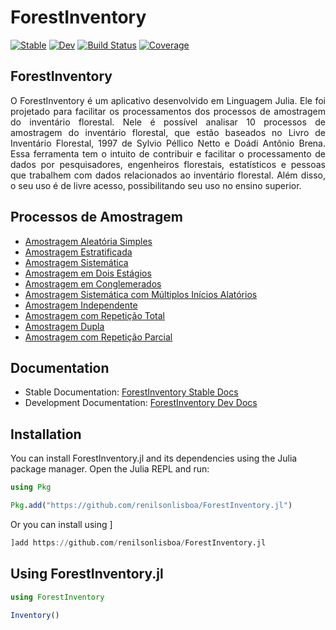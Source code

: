 # ForestInventory

[![Stable](https://img.shields.io/badge/docs-stable-blue.svg)](https://renilsonlisboa.github.io/ForestInventory.jl/stable/)
[![Dev](https://img.shields.io/badge/docs-dev-blue.svg)](https://renilsonlisboa.github.io/ForestInventory.jl/dev/)
[![Build Status](https://github.com/renilsonlisboa/ForestInventory.jl/actions/workflows/CI.yml/badge.svg?branch=main)](https://github.com/renilsonlisboa/ForestInventory.jl/actions/workflows/CI.yml?query=branch%3Amain)
[![Coverage](https://codecov.io/gh/renilsonlisboa/ForestInventory.jl/branch/main/graph/badge.svg)](https://codecov.io/gh/renilsonlisboa/ForestInventory.jl)

## ForestInventory

<p style="text-align: justify;">
O ForestInventory é um aplicativo desenvolvido em Linguagem Julia. Ele foi projetado para facilitar os processamentos dos processos de amostragem do inventário florestal. Nele é possível analisar 10 processos de amostragem do inventário florestal, que estão baseados no Livro de Inventário Florestal, 1997 de Sylvio Péllico Netto e Doádi Antônio Brena. Essa ferramenta tem o intuito de contribuir e facilitar o processamento de dados por pesquisadores, engenheiros florestais, estatísticos e pessoas que trabalhem com dados relacionados ao inventário florestal. Além disso, o seu uso é de livre acesso, possibilitando seu uso no ensino superior.
</p>

## Processos de Amostragem

- [Amostragem Aleatória Simples](https://repositorio.ufsm.br/bitstream/handle/1/28263/DIS_PPGAAA_2023_NARDINI_CLAITON.pdf?sequence=1&isAllowed=y#page=28)
- [Amostragem Estratificada](https://repositorio.ufsm.br/bitstream/handle/1/28263/DIS_PPGAAA_2023_NARDINI_CLAITON.pdf?sequence=1&isAllowed=y#page=29)
- [Amostragem Sistemática](https://repositorio.ufsm.br/bitstream/handle/1/28263/DIS_PPGAAA_2023_NARDINI_CLAITON.pdf?sequence=1&isAllowed=y#page=29)
- [Amostragem em Dois Estágios](https://repositorio.ufsm.br/bitstream/handle/1/28263/DIS_PPGAAA_2023_NARDINI_CLAITON.pdf?sequence=1&isAllowed=y#page=30)
- [Amostragem em Conglemerados](https://repositorio.ufsm.br/bitstream/handle/1/28263/DIS_PPGAAA_2023_NARDINI_CLAITON.pdf?sequence=1&isAllowed=y#page=31)
- [Amostragem Sistemática com Múltiplos Inícios Alatórios](https://repositorio.ufsm.br/bitstream/handle/1/28263/DIS_PPGAAA_2023_NARDINI_CLAITON.pdf?sequence=1&isAllowed=y#page=32)
- [Amostragem Independente](https://repositorio.ufsm.br/bitstream/handle/1/28263/DIS_PPGAAA_2023_NARDINI_CLAITON.pdf?sequence=1&isAllowed=y#page=32)
- [Amostragem com Repetição Total](https://repositorio.ufsm.br/bitstream/handle/1/28263/DIS_PPGAAA_2023_NARDINI_CLAITON.pdf?sequence=1&isAllowed=y#page=33)
- [Amostragem Dupla](https://repositorio.ufsm.br/bitstream/handle/1/28263/DIS_PPGAAA_2023_NARDINI_CLAITON.pdf?sequence=1&isAllowed=y#page=33)
- [Amostragem com Repetição Parcial](https://repositorio.ufsm.br/bitstream/handle/1/28263/DIS_PPGAAA_2023_NARDINI_CLAITON.pdf?sequence=1&isAllowed=y#page=34)

## Documentation

- Stable Documentation: [ForestInventory Stable Docs](https://renilsonlisboa.github.io/ForestInventory.jl/stable/)
- Development Documentation: [ForestInventory Dev Docs](https://renilsonlisboa.github.io/ForestInventory.jl/dev/)

## Installation

You can install ForestInventory.jl and its dependencies using the Julia package manager. Open the Julia REPL and run:

```julia
using Pkg

Pkg.add("https://github.com/renilsonlisboa/ForestInventory.jl")
```

Or you can install using ]

```julia
]add https://github.com/renilsonlisboa/ForestInventory.jl
```

## Using ForestInventory.jl

```julia
using ForestInventory

Inventory()
```